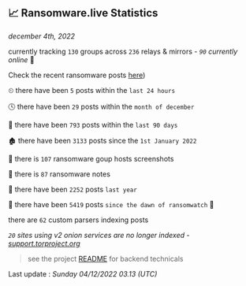 
## 📈 Ransomware.live Statistics
_december 4th, 2022_

currently tracking `130` groups across `236` relays & mirrors - _`90` currently online_ 📡

Check the recent ransomware posts [here](recentposts.md))


⏲ there have been `5` posts within the `last 24 hours`

🕓 there have been `29` posts within the `month of december`

📅 there have been `793` posts within the `last 90 days`

🏚 there have been `3133` posts since the `1st January 2022`

📸 there is `107` ransomware goup hosts screenshots

📝 there is `87` ransomware notes

🚀 there have been `2252` posts `last year`

🦕 there have been `5419` posts `since the dawn of ransomwatch` 🐣

there are `62` custom parsers indexing posts

_`20` sites using v2 onion services are no longer indexed - [support.torproject.org](https://support.torproject.org/onionservices/v2-deprecation/)_

> see the project [README](https://github.com/jmousqueton/ransomwatch#readme) for backend technicals



Last update : _Sunday 04/12/2022 03.13 (UTC)_

